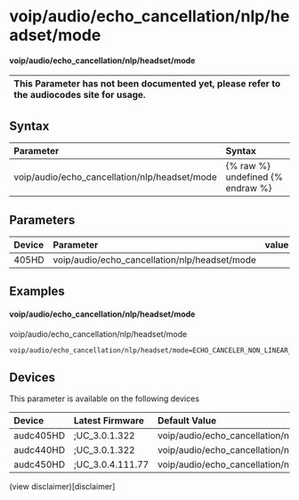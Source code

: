 ﻿---
description: voip/audio/echo_cancellation/nlp/headset/mode
search: false
---

# voip/audio/echo_cancellation/nlp/headset/mode

#### voip/audio/echo_cancellation/nlp/headset/mode


| This Parameter has not been documented yet, please refer to the audiocodes site for usage.  |
| :--- |

## Syntax
| Parameter | Syntax |
| :--- | :--- |
|voip/audio/echo_cancellation/nlp/headset/mode | {% raw %} undefined {% endraw %} |

## Parameters
|Device|Parameter|value|Description|
|:---|:---|:---|:---|
| 405HD | voip/audio/echo_cancellation/nlp/headset/mode |  |  |

## Examples
#### voip/audio/echo_cancellation/nlp/headset/mode

voip/audio/echo_cancellation/nlp/headset/mode

```
voip/audio/echo_cancellation/nlp/headset/mode=ECHO_CANCELER_NON_LINEAR_PROCESSOR_MODE__LOW_SENSITIVITY
```

## Devices
This parameter is available on the following devices

| Device | Latest Firmware | Default Value |
|:---|:---|:---|
| audc405HD | ;UC_3.0.1.322 | voip/audio/echo_cancellation/nlp/headset/mode=ECHO_CANCELER_NON_LINEAR_PROCESSOR_MODE__LOW_SENSITIVITY 
| audc440HD | ;UC_3.0.1.322 | voip/audio/echo_cancellation/nlp/headset/mode=ECHO_CANCELER_NON_LINEAR_PROCESSOR_MODE__LOW_SENSITIVITY 
| audc450HD | ;UC_3.0.4.111.77 | voip/audio/echo_cancellation/nlp/headset/mode=ECHO_CANCELER_NON_LINEAR_PROCESSOR_MODE__LOW_SENSITIVITY 

(view disclaimer)[disclaimer]
